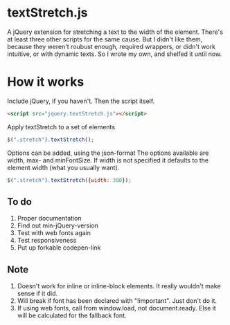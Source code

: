 textStretch.js
==============

A jQuery extension for stretching a text to the width of the element.
There's at least three other scripts for the same cause. But I didn't like them, because they weren't roubust enough, required wrappers, or didn't work intuitive, or with dynamic texts. So I wrote my own, and shelfed it until now.

# How it works
Include jQuery, if you haven't. Then the script itself.

```html
<script src="jquery.textStretch.js"></script>
```
Apply textStretch to a set of elements

```javascript
$(".stretch").textStretch();
```
Options can be added, using the json-format
The options available are width, max- and minFontSize.
If width is not specified it defaults to the element width (what you usually want).

```javascript
$(".stretch").textStretch({width: 300});
```

## To do
1. Proper documentation
2. Find out min-jQuery-version
3. Test with web fonts again
4. Test responsiveness 
5. Put up forkable codepen-link

## Note
1. Doesn't work for inline or inline-block elements. It really wouldn't make sense if it did.
2. Will break if font has been declared with "!important". Just don't do it.
3. If using web fonts, call from window.load, not document.ready. Else it will be calculated for the fallback font.